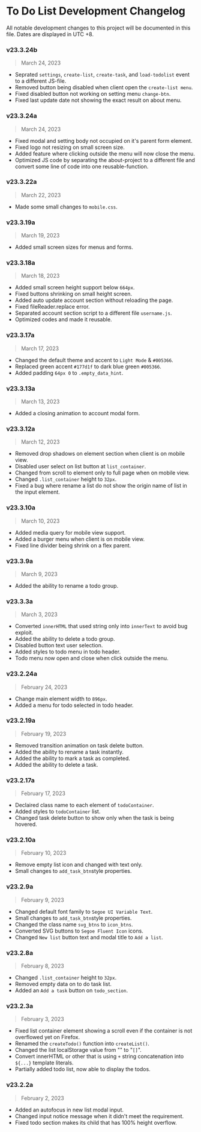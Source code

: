 # To Do List Development Changelog
All notable development changes to this project will be documented in this file. Dates are displayed in UTC +8.


### v23.3.24b
> March 24, 2023
- Seprated `settings`, `create-list`, `create-task`, and `load-todolist` event to a different JS-file.
- Removed button being disabled when client open the `create-list menu`.
- Fixed disabled button not working on setting menu `change-btn`.
- Fixed last update date not showing the exact result on about menu. 

### v23.3.24a
> March 24, 2023
- Fixed modal and setting body not occupied on it's parent form element.
- Fixed logo not resizing on small screen size.
- Added feature where clicking outside the menu will now close the menu.
- Optimized JS code by separating the about-project to a different file and convert some line of code into one reusable-function.

### v23.3.22a
> March 22, 2023
- Made some small changes to `mobile.css`.

### v23.3.19a
> March 19, 2023
- Added small screen sizes for menus and forms.

### v23.3.18a
> March 18, 2023
- Added small screen height support below `664px`.
- Fixed buttons shrinking on small height screen.
- Added auto update account section without reloading the page.
- Fixed fileReader.replace error.
- Separated account section script to a different file `username.js`.
- Optimized codes and made it reusable.

### v23.3.17a
> March 17, 2023
- Changed the default theme and accent to `Light Mode` & `#005366`.
- Replaced green accent `#177d1f` to dark blue green `#005366`.
- Added padding `64px 0` to `.empty_data_hint`.

### v23.3.13a
> March 13, 2023
- Added a closing animation to account modal form.

### v23.3.12a
> March 12, 2023
- Removed drop shadows on element section when client is on mobile view.
- Disabled user select on list button at `list_container`.
- Changed from scroll to element only to full page when on mobile view.
- Changed `.list_container` height to `32px`.
- Fixed a bug where rename a list do not show the origin name of list in the input element.

### v23.3.10a
> March 10, 2023
- Added media query for mobile view support.
- Added a burger menu when client is on mobile view.
- Fixed line divider being shrink on a flex parent.

### v23.3.9a
> March 9, 2023
- Added the ability to rename a todo group.

### v23.3.3a
> March 3, 2023
- Converted `innerHTML` that used string only into `innerText` to avoid bug exploit.
- Added the ability to delete a todo group.
- Disabled button text user selection.
- Added styles to todo menu in todo header.
- Todo menu now open and close when click outside the menu.

### v23.2.24a
> February 24, 2023
- Change main element width to `896px`.
- Added a menu for todo selected in todo header.

### v23.2.19a
> February 19, 2023
- Removed transition animation on task delete button.
- Added the ability to rename a task instantly.
- Added the ability to mark a task as completed.
- Added the ability to delete a task.

### v23.2.17a
> February 17, 2023
- Declaired class name to each element of `todoContainer`.
- Added styles to `todoContainer` list.
- Changed task delete button to show only when the task is being hovered.

### v23.2.10a
> February 10, 2023
- Remove empty list icon and changed with text only.
- Small changes to `add_task_btn`style properties.

### v23.2.9a
> February 9, 2023
- Changed default font family to `Segoe UI Variable Text`.
- Small changes to `add_task_btn`style properties.
- Changed the class name `svg_btns` to `icon_btns`.
- Converted SVG buttons to `Segoe Fluent Icon` icons.
- Changed `New list` button text and modal title to `Add a list`.

### v23.2.8a
> February 8, 2023
- Changed `.list_container` height to `32px`.
- Removed empty data on to do task list.
- Added an `Add a task` button on `todo_section`.

### v23.2.3a
> February 3, 2023
- Fixed list container element showing a scroll even if the container is not overflowed yet on Firefox.
- Renamed the `createTodo()` function into `createList()`.
- Changed the list localStorage value from "" to "`[]`".
- Convert innerHTML or other that is using `+` string concatenation into `${...}` template literals.
- Partially added todo list, now able to display the todos.

### v23.2.2a
> February 2, 2023
- Added an autofocus in new list modal input.
- Changed input notice message when it didn't meet the requirement.
- Fixed todo section makes its child that has 100% height overflow.